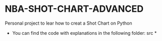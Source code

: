 # NBA-SHOT-CHART-ADVANCED

Personal project to lear how to creat a Shot Chart on Python
* You can find the code with explanations in the following folder: src *
